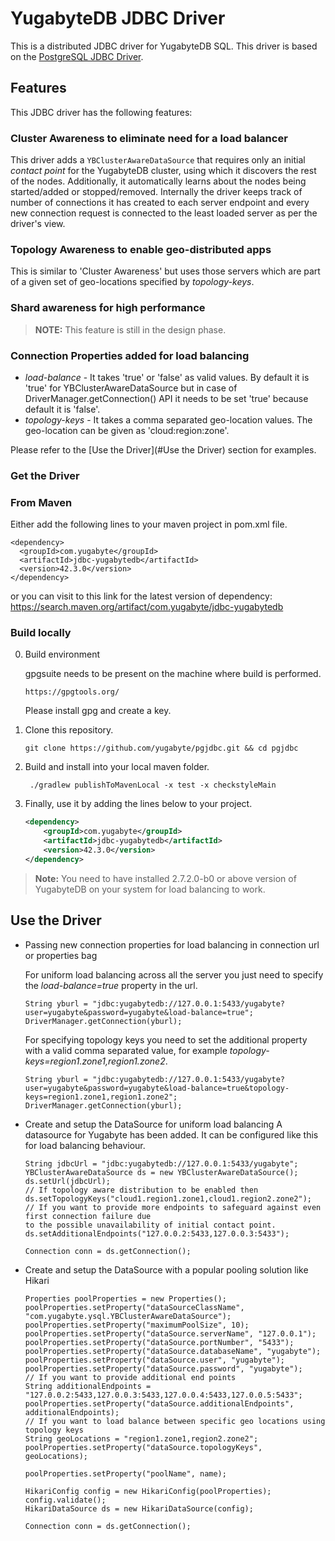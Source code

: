 # YugabyteDB JDBC Driver
This is a distributed JDBC driver for YugabyteDB SQL. This driver is based on the [PostgreSQL JDBC Driver](https://github.com/pgjdbc/pgjdbc).

## Features

This JDBC driver has the following features:

### Cluster Awareness to eliminate need for a load balancer

This driver adds a `YBClusterAwareDataSource` that requires only an initial _contact point_ for the YugabyteDB cluster, using which it discovers the rest of the nodes. Additionally, it automatically learns about the nodes being started/added or stopped/removed. Internally the driver keeps track of number of connections it has created to each server endpoint and every new connection request is connected to the least loaded server as per the driver's view.

### Topology Awareness to enable geo-distributed apps

This is similar to 'Cluster Awareness' but uses those servers which are part of a given set of geo-locations specified by _topology-keys_.

### Shard awareness for high performance

> **NOTE:** This feature is still in the design phase.

### Connection Properties added for load balancing

- _load-balance_   - It takes 'true' or 'false' as valid values. By default it is 'true' for YBClusterAwareDataSource but in case of DriverManager.getConnection() API it needs to be set 'true' because default it is 'false'.
- _topology-keys_  - It takes a comma separated geo-location values. The geo-location can be given as 'cloud:region:zone'.

Please refer to the [Use the Driver](#Use the Driver) section for examples.

### Get the Driver

### From Maven

Either add the following lines to your maven project in pom.xml file.
```
<dependency>
  <groupId>com.yugabyte</groupId>
  <artifactId>jdbc-yugabytedb</artifactId>
  <version>42.3.0</version>
</dependency>
```

or you can visit to this link for the latest version of dependency: https://search.maven.org/artifact/com.yugabyte/jdbc-yugabytedb

### Build locally

0. Build environment

   gpgsuite needs to be present on the machine where build is performed.
   ```
   https://gpgtools.org/
   ```
   Please install gpg and create a key.

1. Clone this repository.

    ```
    git clone https://github.com/yugabyte/pgjdbc.git && cd pgjdbc
    ```

2. Build and install into your local maven folder.

    ```
     ./gradlew publishToMavenLocal -x test -x checkstyleMain
    ```

3. Finally, use it by adding the lines below to your project.

    ```xml
    <dependency>
        <groupId>com.yugabyte</groupId>
        <artifactId>jdbc-yugabytedb</artifactId>
        <version>42.3.0</version>
    </dependency> 
    ```
> **Note:** You need to have installed 2.7.2.0-b0 or above version of YugabyteDB on your system for load balancing to work.

## Use the Driver

- Passing new connection properties for load balancing in connection url or properties bag

  For uniform load balancing across all the server you just need to specify the _load-balance=true_ property in the url.
    ```
    String yburl = "jdbc:yugabytedb://127.0.0.1:5433/yugabyte?user=yugabyte&password=yugabyte&load-balance=true";
    DriverManager.getConnection(yburl);
    ```

  For specifying topology keys you need to set the additional property with a valid comma separated value, for example _topology-keys=region1.zone1,region1.zone2_.

    ```
    String yburl = "jdbc:yugabytedb://127.0.0.1:5433/yugabyte?user=yugabyte&password=yugabyte&load-balance=true&topology-keys=region1.zone1,region1.zone2";
    DriverManager.getConnection(yburl);
    ```

- Create and setup the DataSource for uniform load balancing
  A datasource for Yugabyte has been added. It can be configured like this for load balancing behaviour.
    ```
    String jdbcUrl = "jdbc:yugabytedb://127.0.0.1:5433/yugabyte";
    YBClusterAwareDataSource ds = new YBClusterAwareDataSource();
    ds.setUrl(jdbcUrl);
    // If topology aware distribution to be enabled then
    ds.setTopologyKeys("cloud1.region1.zone1,cloud1.region2.zone2");
    // If you want to provide more endpoints to safeguard against even first connection failure due
    to the possible unavailability of initial contact point.
    ds.setAdditionalEndpoints("127.0.0.2:5433,127.0.0.3:5433");

    Connection conn = ds.getConnection();
    ```

- Create and setup the DataSource with a popular pooling solution like Hikari

    ```
    Properties poolProperties = new Properties();
    poolProperties.setProperty("dataSourceClassName", "com.yugabyte.ysql.YBClusterAwareDataSource");
    poolProperties.setProperty("maximumPoolSize", 10);
    poolProperties.setProperty("dataSource.serverName", "127.0.0.1");
    poolProperties.setProperty("dataSource.portNumber", "5433");
    poolProperties.setProperty("dataSource.databaseName", "yugabyte");
    poolProperties.setProperty("dataSource.user", "yugabyte");
    poolProperties.setProperty("dataSource.password", "yugabyte");
    // If you want to provide additional end points
    String additionalEndpoints = "127.0.0.2:5433,127.0.0.3:5433,127.0.0.4:5433,127.0.0.5:5433";
    poolProperties.setProperty("dataSource.additionalEndpoints", additionalEndpoints);
    // If you want to load balance between specific geo locations using topology keys
    String geoLocations = "region1.zone1,region2.zone2";
    poolProperties.setProperty("dataSource.topologyKeys", geoLocations);

    poolProperties.setProperty("poolName", name);

    HikariConfig config = new HikariConfig(poolProperties);
    config.validate();
    HikariDataSource ds = new HikariDataSource(config);

    Connection conn = ds.getConnection();
    ```
